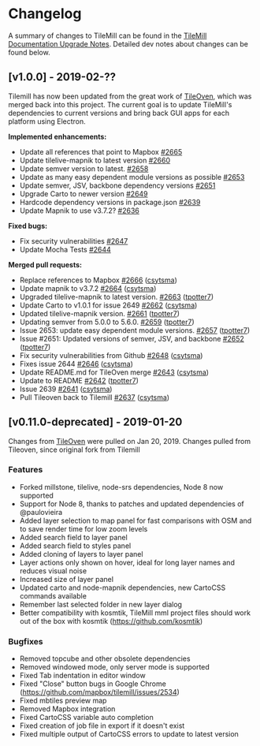 # Changelog

A summary of changes to TileMill can be found in the [TileMill Documentation Upgrade Notes](https://tilemill-project.github.io/tilemill/docs/upgrade/). Detailed dev notes about changes can be found below.

## [v1.0.0] - 2019-02-??

Tilemill has now been updated from the great work of [TileOven](https://github.com/florianf/tileoven), which was merged back into this project.  The current goal is to update TileMill's dependencies to current versions and bring back GUI apps for each platform using Electron.

**Implemented enhancements:**

- Update all references that point to Mapbox [\#2665](https://github.com/tilemill-project/tilemill/issues/2665)
- Update tilelive-mapnik to latest version [\#2660](https://github.com/tilemill-project/tilemill/issues/2660)
- Update semver version to latest. [\#2658](https://github.com/tilemill-project/tilemill/issues/2658)
- Update as many easy dependent module versions as possible [\#2653](https://github.com/tilemill-project/tilemill/issues/2653)
- Update semver, JSV, backbone dependency versions [\#2651](https://github.com/tilemill-project/tilemill/issues/2651)
- Upgrade Carto to newer version [\#2649](https://github.com/tilemill-project/tilemill/issues/2649)
- Hardcode dependency versions in package.json [\#2639](https://github.com/tilemill-project/tilemill/issues/2639)
- Update Mapnik to use v3.7.2? [\#2636](https://github.com/tilemill-project/tilemill/issues/2636)

**Fixed bugs:**

- Fix security vulnerabilities [\#2647](https://github.com/tilemill-project/tilemill/issues/2647)
- Update Mocha Tests [\#2644](https://github.com/tilemill-project/tilemill/issues/2644)

**Merged pull requests:**

- Replace references to Mapbox [\#2666](https://github.com/tilemill-project/tilemill/pull/2666) ([csytsma](https://github.com/csytsma))
- Update mapnik to v3.7.2 [\#2664](https://github.com/tilemill-project/tilemill/pull/2664) ([csytsma](https://github.com/csytsma))
- Upgraded tilelive-mapnik to latest version. [\#2663](https://github.com/tilemill-project/tilemill/pull/2663) ([tpotter7](https://github.com/tpotter7))
- Update Carto to v1.0.1 for issue 2649 [\#2662](https://github.com/tilemill-project/tilemill/pull/2662) ([csytsma](https://github.com/csytsma))
- Updated tilelive-mapnik version. [\#2661](https://github.com/tilemill-project/tilemill/pull/2661) ([tpotter7](https://github.com/tpotter7))
- Updating semver from 5.0.0 to 5.6.0. [\#2659](https://github.com/tilemill-project/tilemill/pull/2659) ([tpotter7](https://github.com/tpotter7))
- Issue 2653: update easy dependent module versions. [\#2657](https://github.com/tilemill-project/tilemill/pull/2657) ([tpotter7](https://github.com/tpotter7))
- Issue \#2651: Updated versions of semver, JSV, and backbone [\#2652](https://github.com/tilemill-project/tilemill/pull/2652) ([tpotter7](https://github.com/tpotter7))
- Fix security vulnerabilities from Github [\#2648](https://github.com/tilemill-project/tilemill/pull/2648) ([csytsma](https://github.com/csytsma))
- Fixes issue 2644 [\#2646](https://github.com/tilemill-project/tilemill/pull/2646) ([csytsma](https://github.com/csytsma))
- Update README.md for TileOven merge [\#2643](https://github.com/tilemill-project/tilemill/pull/2643) ([csytsma](https://github.com/csytsma))
- Update to README [\#2642](https://github.com/tilemill-project/tilemill/pull/2642) ([tpotter7](https://github.com/tpotter7))
- Issue 2639 [\#2641](https://github.com/tilemill-project/tilemill/pull/2641) ([csytsma](https://github.com/csytsma))
- Pull Tileoven back to Tilemill [\#2637](https://github.com/tilemill-project/tilemill/pull/2637) ([csytsma](https://github.com/csytsma))

## [v0.11.0-deprecated] - 2019-01-20
Changes from [TileOven](https://github.com/florianf/tileoven) were pulled on Jan 20, 2019. Changes pulled from Tileoven, since original fork from Tilemill

### Features

- Forked millstone, tilelive, node-srs dependencies, Node 8 now supported
- Support for Node 8, thanks to patches and updated dependencies of @paulovieira
- Added layer selection to map panel for fast comparisons with OSM and to save render time for low zoom levels
- Added search field to layer panel
- Added search field to styles panel
- Added cloning of layers to layer panel
- Layer actions only shown on hover, ideal for long layer names and reduces visual noise
- Increased size of layer panel
- Updated carto and node-mapnik dependencies, new CartoCSS commands available
- Remember last selected folder in new layer dialog
- Better compatibility with kosmtik, TileMill mml project files should work out of the box with kosmtik (https://github.com/kosmtik)

### Bugfixes

- Removed topcube and other obsolete dependencies
- Removed windowed mode, only server mode is supported
- Fixed Tab indentation in editor window
- Fixed "Close" button bugs in Google Chrome (https://github.com/mapbox/tilemill/issues/2534)
- Fixed mbtiles preview map
- Removed Mapbox integration
- Fixed CartoCSS variable auto completion
- Fixed creation of job file in export if it doesn't exist
- Fixed multiple output of CartoCSS errors to update to latest version

